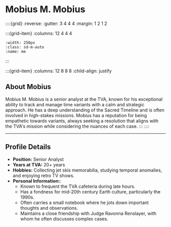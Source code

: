 # **Mobius M. Mobius**

::::{grid}
:reverse:
:gutter: 3 4 4 4
:margin: 1 2 1 2

:::{grid-item}
:columns: 12 4 4 4

```{image} /img/employee-1.png
:width: 250px
:class: sd-m-auto
:name: me
```

:::

:::{grid-item}
:columns: 12 8 8 8
:child-align: justify

## **About Mobius**

Mobius M. Mobius is a senior analyst at the TVA, known for his exceptional ability to track and manage time variants with a calm and strategic approach. He has a deep understanding of the Sacred Timeline and is often involved in high-stakes missions. Mobius has a reputation for being empathetic towards variants, always seeking a resolution that aligns with the TVA's mission while considering the nuances of each case.
:::
::::

---

## **Profile Details**

- **Position:** Senior Analyst
- **Years at TVA:** 20+ years
- **Hobbies:** Collecting jet skis memorabilia, studying temporal anomalies, and enjoying retro TV shows.
- **Personal Information:**:
  - Known to frequent the TVA cafeteria during late hours.
  - Has a fondness for mid-20th century Earth culture, particularly the 1990s.
  - Often carries a small notebook where he jots down important thoughts and observations.
  - Maintains a close friendship with Judge Ravonna Renslayer, with whom he often discusses complex cases.
